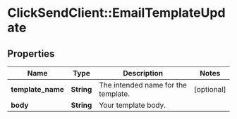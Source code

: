 # ClickSendClient::EmailTemplateUpdate

## Properties
Name | Type | Description | Notes
------------ | ------------- | ------------- | -------------
**template_name** | **String** | The intended name for the template. | [optional] 
**body** | **String** | Your template body. | 



